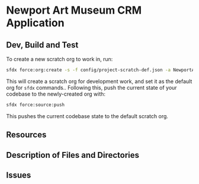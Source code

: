 # Newport Art Museum CRM Application

## Dev, Build and Test

To create a new scratch org to work in, run:

```sh
sfdx force:org:create -s -f config/project-scratch-def.json -a NewportArtMuseumCRM_Test
```

This will create a scratch org for development work, and set it as the default org for `sfdx` commands.. Following this, push the current state of your codebase to the newly-created org with:

```sh
sfdx force:source:push
```

This pushes the current codebase state to the default scratch org.

## Resources


## Description of Files and Directories


## Issues
